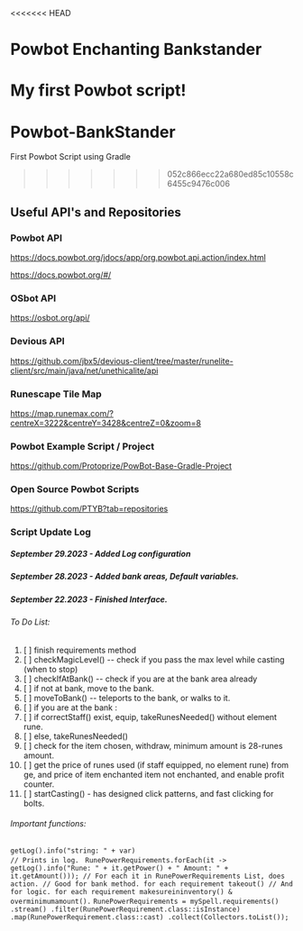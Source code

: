 <<<<<<< HEAD
# Powbot Enchanting Bankstander
My first Powbot script!
=======
# Powbot-BankStander
First Powbot Script using Gradle
>>>>>>> 052c866ecc22a680ed85c10558c6455c9476c006

## Useful API's and Repositories

### Powbot API
https://docs.powbot.org/jdocs/app/org.powbot.api.action/index.html

https://docs.powbot.org/#/

### OSbot API   
https://osbot.org/api/

### Devious API
https://github.com/jbx5/devious-client/tree/master/runelite-client/src/main/java/net/unethicalite/api

### Runescape Tile Map
https://map.runemax.com/?centreX=3222&centreY=3428&centreZ=0&zoom=8

### Powbot Example Script / Project
https://github.com/Protoprize/PowBot-Base-Gradle-Project

### Open Source Powbot Scripts
https://github.com/PTYB?tab=repositories


### Script Update Log
##### September 29.2023 - Added Log configuration
##### September 28.2023 - Added bank areas, Default variables.
##### September 22.2023 - Finished Interface.


###### To Do List:
1. [ ] finish requirements method
2. [ ] checkMagicLevel() -- check if you pass the max level while casting (when to stop)
3. [ ] checkIfAtBank() -- check if you are at the bank area already
4. [ ] if not at bank, move to the bank.
5. [ ] moveToBank() -- teleports to the bank, or walks to it.
6. [ ] if you are at the bank :
7. [ ] if correctStaff() exist, equip, takeRunesNeeded() without element rune.
8. [ ] else, takeRunesNeeded()
9. [ ] check for the item chosen, withdraw, minimum amount is 28-runes amount.
10. [ ] get the price of runes used (if staff equipped, no element rune) from ge, and price of item enchanted item not enchanted, and enable profit counter.
11. [ ] startCasting() - has designed click patterns, and fast clicking for bolts.


###### Important functions:
`getLog().info("string: " + var)                                                                              // Prints in log.
`
`RunePowerRequirements.forEach(it -> getLog().info("Rune: " + it.getPower() + " Amount: " + it.getAmount())); // For each it in RunePowerRequirements List, does action.
                                                                                                             // Good for bank method. for each requirement takeout()
                                                                                                             // And for logic. for each requirement makesureininventory() & overminimumamount().`
`RunePowerRequirements = mySpell.requirements()
        .stream()
        .filter(RunePowerRequirement.class::isInstance)
        .map(RunePowerRequirement.class::cast)
        .collect(Collectors.toList());
`